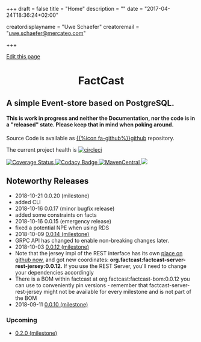 +++
draft = false
title = "Home"
description = ""
date = "2017-04-24T18:36:24+02:00"


creatordisplayname = "Uwe Schaefer"
creatoremail = "uwe.schaefer@mercateo.com"

+++

<span id="sidebar-toggle-span">
<a href="#" id="sidebar-toggle" data-sidebar-toggle=""><i class="fa fa-bars"></i></a>
</span>

<div id="top-github-link">
  <a class="github-link"
href="https://github.com/uweschaefer/factcast/edit/master/factcast-site/documentation/content/_index.md" target="blank">
    <i class="fa fa-code-fork"></i> Edit this page</a>
</div>



<h1 align="center">FactCast</h1>

## A simple Event-store based on PostgreSQL.

#### This is work in progress and neither the Documentation, nor the code is in a "released" state. Please keep that in mind when poking around.

Source Code is available as [{{%icon fa-github%}}github](https://github.com/uweschaefer/factcast) repository.

The current project health is
<a href="https://circleci.com/gh/Mercateo/factcast"><img class="inline"
src="https://circleci.com/gh/Mercateo/factcast.svg?style=svg" alt="circleci" title="circleci" style="max-width:100%;"></a>



<a href="https://coveralls.io/github/uweschaefer/factcast?branch=master">
    <img class="inline" src="https://coveralls.io/repos/github/uweschaefer/factcast/badge.svg?branch=master" alt="Coverage Status" style="width: auto; height: auto;">
</a>
<a href="https://www.codacy.com/app/uwe/factcast?utm_source=github.com&amp;utm_medium=referral&amp;utm_content=uweschaefer/factcast&amp;utm_campaign=badger">
    <img src="https://camo.githubusercontent.com/1c83cab4eec41ad80d9920cba1bc06f849a97b03/68747470733a2f2f6170692e636f646163792e636f6d2f70726f6a6563742f62616467652f47726164652f6464353932316366656238313438326462373266613864396466363830343866" alt="Codacy Badge" data-canonical-src="https://api.codacy.com/project/badge/Grade/dd5921cfeb81482db72fa8d9df68048f" style="max-width:100%;" class="inline">
</a>
<a href="http://search.maven.org/#search%7Cgav%7C1%7Cg%3A%22org.factcast%22">
    <img class="inline" src="https://img.shields.io/maven-central/v/org.factcast/factcast.svg" alt="MavenCentral">
</a>
<a href="https://www.apache.org/licenses/LICENSE-2.0">
    <img class="inline" src="https://img.shields.io/badge/license-ASL2-green.svg?style=flat" >
</a>


## Noteworthy Releases

* 2018-10-21 0.0.20 (milestone)
 * added CLI
* 2018-10-16 0.0.17 (minor bugfix release)
 * added some constraints on facts
* 2018-10-16 0.0.15 (emergency release)
 * fixed a potential NPE when using RDS
* 2018-10-09 <a href="https://github.com/Mercateo/factcast/projects/3">0.0.14 (milestone)</a>
 * GRPC API has changed to enable non-breaking changes later.
* 2018-10-03 <a href="https://github.com/Mercateo/factcast/projects/2">0.0.12 (milestone)</a>
 * Note that the jersey impl of the REST interface has its own <a href="https://github.com/Mercateo/factcast-rest-jersey">place on github now.</a> and got new coordinates: **org.factcast:factcast-server-rest-jersey:0.0.12.** If you use the REST Server, you'll need to change your dependencies accordingly
 * There is a BOM within factcast at org.factcast:factcast-bom:0.0.12 you can use to conveniently pin versions - remember that factcast-server-rest-jersey might not be available for every milestone and is not part of the BOM
* 2018-09-11 <a href="https://github.com/Mercateo/factcast/projects/1">0.0.10 (milestone)</a>

### Upcoming 
* <a href="https://github.com/Mercateo/factcast/projects/4">
    0.2.0 (milestone)
</a>
